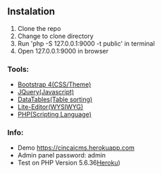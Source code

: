 ## Instalation

1. Clone the repo
2. Change to clone directory
3. Run 'php -S 127.0.0.1:9000 -t public' in terminal
4. Open 127.0.0.1:9000 in browser

### Tools:

* [Bootstrap 4(CSS/Theme)](https://getbootstrap.com)
* [JQuery(Javascript)](https://jquery.com)
* [DataTables(Table sorting)](https://datatables.net)
* [Lite-Editor(WYSIWYG)](https://github.com/appleple/lite-editor)
* [PHP(Scripting Language)](https://secure.php.net)

### Info:
*  Demo https://cincaicms.herokuapp.com
*  Admin panel password: admin
*  Test on PHP Version 5.6.36[Heroku](https://secure.php.net))
